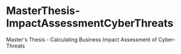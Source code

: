 # MasterThesis-ImpactAssessmentCyberThreats
 Master's Thesis - Calculating Business Impact Assessment of Cyber-Threats
